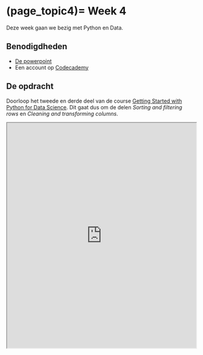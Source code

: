 (page_topic4)=
Week 4
=======================

Deze week gaan we bezig met Python en Data.

## Benodigdheden
- [De powerpoint](../../files/stuurinformatie_workshop_4_python_data_2.pptx)
- Een account op [Codecademy](https://www.codecademy.com/)

## De opdracht

Doorloop het tweede en derde deel van de course [Getting Started with Python for Data Science](https://www.codecademy.com/learn/getting-started-with-python-for-data-science). Dit gaat dus om de delen *Sorting and filtering rows* en *Cleaning and transforming columns*.

<iframe src="https://www.codecademy.com/courses/getting-started-with-python-for-data-science/" width="100%" height="600px" allowfullscreen></iframe>
